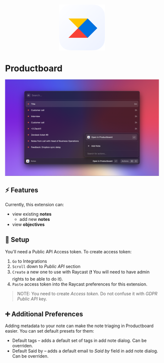 <p align="center">
    <img src="./assets/logo.png" width="150" height="150" />
</p>

# Productboard

![screenshot](./metadata/productboard-1.png)

## ⚡ Features

Currently, this extension can:

- view existing **notes**
    - add new **notes**
- view **objectives**

## 🔧 Setup

You'll need a Public API Access token. To create access token:

1. `Go` to Integrations
2. `Scroll` down to _Public API_ section
3. `Create` a new one to use with Raycast (❗ You will need to have admin rights to be able to do it).
4. `Paste` access token into the Raycast preferences for this extension.

> NOTE: You need to create _Access token_. Do not confuse it with _GDPR Public API_ key.

## ➕ Additional Preferences

Adding metadata to your note can make the note triaging in Productboard easier. You can set default presets for them:

- Default tags – adds a default set of tags in add note dialog. Can be overriden.
- Default Said by – adds a default email to _Said by_ field in add note dialog. Can be overriden.
